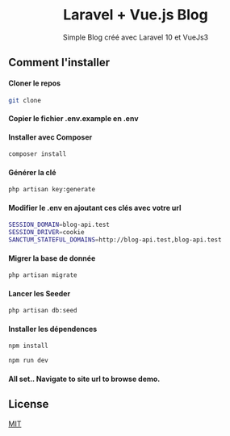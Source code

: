 <h1 align="center">Laravel + Vue.js Blog</h1>

<p align="center">Simple Blog créé avec Laravel 10 et VueJs3</p>

## Comment l'installer

#### Cloner le repos

```bash
git clone
```

#### Copier le fichier .env.example en .env

#### Installer avec Composer

```bash
composer install
```

#### Générer la clé

```bash
php artisan key:generate
```

#### Modifier le .env en ajoutant ces clés avec votre url
```bash
SESSION_DOMAIN=blog-api.test
SESSION_DRIVER=cookie
SANCTUM_STATEFUL_DOMAINS=http://blog-api.test,blog-api.test
```
#### Migrer la base de donnée

```bash
php artisan migrate
```

#### Lancer les Seeder

```bash
php artisan db:seed
```

#### Installer les dépendences

```bash
npm install

npm run dev
```

#### All set.. Navigate to site url to browse demo. 


## License
[MIT](https://choosealicense.com/licenses/mit/)